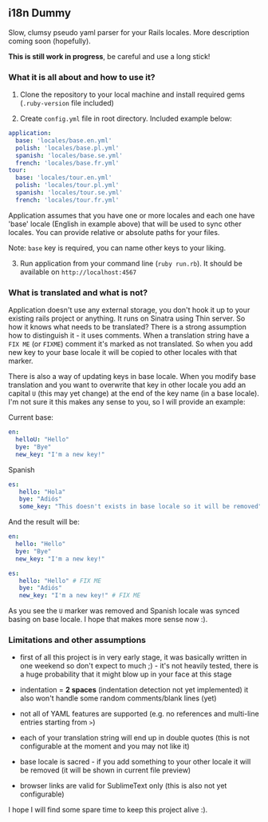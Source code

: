 ## i18n Dummy

Slow, clumsy pseudo yaml parser for your Rails locales. More description coming soon (hopefully).

**This is still work in progress**, be careful and use a long stick!

### What it is all about and how to use it?

1. Clone the repository to your local machine and install required gems (`.ruby-version` file included)

2. Create `config.yml` file in root directory. Included example below:

``` yaml
application:
  base: 'locales/base.en.yml'
  polish: 'locales/base.pl.yml'
  spanish: 'locales/base.se.yml'
  french: 'locales/base.fr.yml'
tour:
  base: 'locales/tour.en.yml'
  polish: 'locales/tour.pl.yml'
  spanish: 'locales/tour.se.yml'
  french: 'locales/tour.fr.yml'
```

Application assumes that you have one or more locales and each one have 'base' locale (English in example above) that will be used to sync other locales. You can provide relative or absolute paths for your files.

Note: `base` key is required, you can name other keys to your liking.

3. Run application from your command line (`ruby run.rb`). It should be available on `http://localhost:4567`

### What is translated and what is not?

Application doesn't use any external storage, you don't hook it up to your existing rails project or anything. It runs on Sinatra using Thin server. So how it knows what needs to be translated? There is a strong assumption how to distinguish it - it uses comments. When a translation string have a `FIX ME` (or `FIXME`) comment it's marked as not translated. So when you add new key to your base locale it will be copied to other locales with that marker.

There is also a way of updating keys in base locale. When you modify base translation and you want to overwrite that key in other locale you add an capital `U` (this may yet change) at the end of the key name (in a base locale). I'm not sure it this makes any sense to you, so I will provide an example:

Current base:
``` yaml
en:
  helloU: "Hello"
  bye: "Bye"
  new_key: "I'm a new key!"
```

Spanish
``` yaml
es:
   hello: "Hola"
   bye: "Adiós"
   some_key: "This doesn't exists in base locale so it will be removed"
```

And the result will be:

``` yaml
en:
  hello: "Hello"
  bye: "Bye"
  new_key: "I'm a new key!"
```

``` yaml
es:
   hello: "Hello" # FIX ME
   bye: "Adiós"
   new_key: "I'm a new key!" # FIX ME
```

As you see the `U` marker was removed and Spanish locale was synced basing on base locale. I hope that makes more sense now :).

### Limitations and other assumptions

* first of all this project is in very early stage, it was basically written in one weekend so don't expect to much ;) - it's not heavily tested, there is a huge probability that it might blow up in your face at this stage

* indentation = __2 spaces__ (indentation detection not yet implemented) it also won't handle some random comments/blank lines (yet)

* not all of YAML features are supported (e.g. no references and multi-line entries starting from `>`)

* each of your translation string will end up in double quotes (this is not configurable at the moment and you may not like it)

* base locale is sacred - if you add something to your other locale it will be removed (it will be shown in current file preview)

* browser links are valid for SublimeText only (this is also not yet configurable)


I hope I will find some spare time to keep this project alive :).
